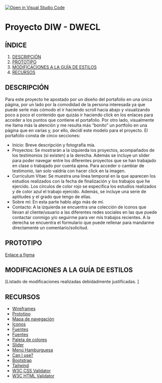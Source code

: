 [![Open in Visual Studio Code](https://classroom.github.com/assets/open-in-vscode-f059dc9a6f8d3a56e377f745f24479a46679e63a5d9fe6f495e02850cd0d8118.svg)](https://classroom.github.com/online_ide?assignment_repo_id=6387582&assignment_repo_type=AssignmentRepo)
# Proyecto DIW - DWECL

## ÍNDICE   
1. [DESCRIPCIÓN](#id1)
2. [PROTOTIPO](#id2)
3. [MODIFICACIONES A LA GUÍA DE ESTILOS](#id3)
4. [RECURSOS](#id4)

## DESCRIPCIÓN<a name="id1"></a>
Para este proyecto he apostado por un diseño del portafolio en una única página, por un lado
por la comodidad de la persona interesada ya que puede serle más cómodo el ir haciendo
scroll hacia abajo y visualizando poco a poco el contenido que quizás ir haciendo click en los
enlaces para acceder a los puntos que contiene el portafolio. Por otro lado, visualmente me
llama más la atención y me resulta más “bonito” un portfolio en una página que en varias y,
por ello, decidí este modelo para el proyecto.
El portafolio consta de cinco secciones:
- Inicio: Breve descripción y fotografía mía.
- Proyectos: Se mostrarán a la izquierda los proyectos, acompañados de los testimonios
(si existen) a la derecha. Además se incluye un slider para poder navegar entre los
diferentes proyectos que se han trabajado en clase o trabajado por cuenta ajena. Para
acceder o cambiar de testimonio, tan solo valdría con hacer click en la imagen.
- Curriculum Vitae: Se muestra una línea temporal en la que aparecen los estudios
realizados con la fecha de finalización y los trabajos que he ejercido. Los círculos de
color rojo se especifica los estudios realizados y de color azul el trabajo ejercido.
Además, se incluye una serie de aptitudes y el grado que tengo de ellas.
- Sobre mí: En esta parte hablo algo más de mí.
- Contacto: A la izquierda se encuentra una colección de iconos que llevan al
cliente/usuario a las diferentes redes sociales en las que puede contactar conmigo y/o
seguirme para ver mis trabajos recientes. A la derecha se encuentra el formulario que
puede rellenar para mandarme directamente un comentario/solicitud.

## PROTOTIPO<a name="id2"></a>
[Enlace a figma](https://www.figma.com/file/vHbyRQECqAPhzVAnv34hlW/Proyecto?node-id=0%3A1)

## MODIFICACIONES A LA GUÍA DE ESTILOS<a name="id3"></a>
[Listado de modificaciones realizadas debidadmente justificadas. ]

## RECURSOS<a name="id4"></a>
- [Wireframes](https://wireframepro.mockflow.com/)
- [Prototipo](https://www.figma.com/)
- [Mapa de navegación](https://www.gloomaps.com/)
- [Iconos](https://www.iconfinder.com/social-media-icons)
- [Fuentes](https://www.dafont.com/es/)
- [Fuentes](https://freefontsdownload.net/)
- [Paleta de colores](https://coolors.co/)
- [Slider](https://www.cssportal.com/style-input-range/)
- [Menú Hamburguesa](https://codepen.io/juneikerc/pen/QWyGORO?editors=1100)
- [Can I use?](https://caniuse.com/)
- [Bootstrap](https://getbootstrap.com/)
- [Tailwind](https://tailwindcss.com/docs)
- [W3C CSS Validator](https://jigsaw.w3.org/css-validator/)
- [W3C HTML Validator](https://validator.w3.org/)
